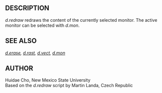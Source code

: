 ## DESCRIPTION

*d.redraw* redraws the content of the currently selected monitor. The
active monitor can be selected with *d.mon*.

## SEE ALSO

*[d.erase](d.erase.md), [d.rast](d.rast.md), [d.vect](d.vect.md),
[d.mon](d.mon.md)*

## AUTHOR

Huidae Cho, New Mexico State University  
Based on the *d.redraw* script by Martin Landa, Czech Republic
